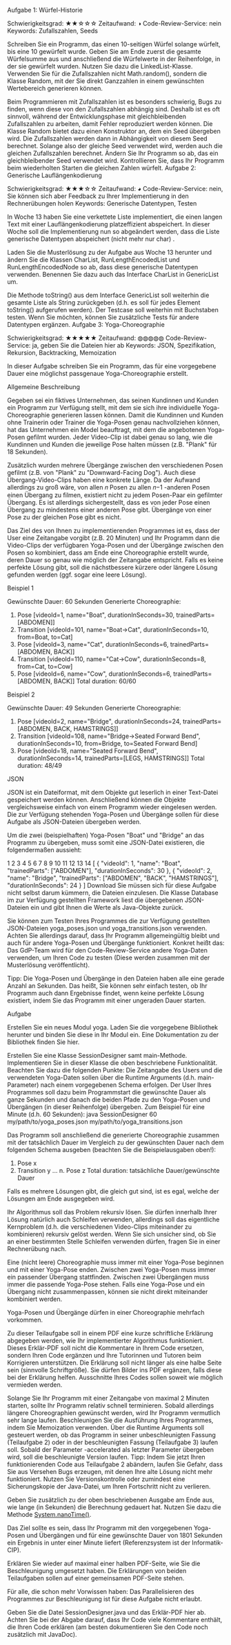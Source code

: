 Aufgabe 1: Würfel-Historie

Schwierigkeitsgrad: ★★☆☆☆
Zeitaufwand: ◑
Code-Review-Service: nein
Keywords: Zufallszahlen, Seeds

Schreiben Sie ein Programm, das einen 10-seitigen Würfel solange würfelt, bis eine 10 gewürfelt wurde. Geben Sie am Ende zuerst die gesamte Würfelsumme aus und anschließend die Würfelwerte in der Reihenfolge, in der sie gewürfelt wurden. Nutzen Sie dazu die LinkedList-Klasse. Verwenden Sie für die Zufallszahlen nicht Math.random(), sondern die Klasse Random, mit der Sie direkt Ganzzahlen in einem gewünschten Wertebereich generieren können.

Beim Programmieren mit Zufallszahlen ist es besonders schwierig, Bugs zu finden, wenn diese von den Zufallszahlen abhängig sind. Deshalb ist es oft sinnvoll, während der Entwicklungsphase mit gleichbleibenden Zufallszahlen zu arbeiten, damit Fehler reproduziert werden können. Die Klasse Random bietet dazu einen Konstruktor an, dem ein Seed übergeben wird. Die Zufallszahlen werden dann in Abhängigkeit von diesem Seed berechnet. Solange also der gleiche Seed verwendet wird, werden auch die gleichen Zufallszahlen berechnet. Ändern Sie Ihr Programm so ab, das ein gleichbleibender Seed verwendet wird. Kontrollieren Sie, dass Ihr Programm beim wiederholten Starten die gleichen Zahlen würfelt.
Aufgabe 2: Generische Lauflängenkodierung

Schwierigkeitsgrad: ★★★☆☆
Zeitaufwand: ◕
Code-Review-Service: nein, Sie können sich aber Feedback zu Ihrer Implementierung in den Rechnerübungen holen
Keywords: Generische Datentypen, Testen

In Woche 13 haben Sie eine verkettete Liste implementiert, die einen langen Text mit einer Lauflängenkodierung platzeffizient abspeichert. In dieser Woche soll die Implementierung nun so abgeändert werden, dass die Liste generische Datentypen abspeichert (nicht mehr nur char) .

Laden Sie die Musterlösung zu der Aufgabe aus Woche 13 herunter und ändern Sie die Klassen CharList, RunLengthEncodedList und RunLengthEncodedNode so ab, dass diese generische Datentypen verwenden. Benennen Sie dazu auch das Interface CharList in GenericList um.

Die Methode toString() aus dem Interface GenericList soll weiterhin die gesamte Liste als String zurückgeben (d.h. es soll für jedes Element toString() aufgerufen werden).
Der Testcase soll weiterhin mit Buchstaben testen. Wenn Sie möchten, können Sie zusätzliche Tests für andere Datentypen ergänzen.
Aufgabe 3: Yoga-Choreographie

Schwierigkeitsgrad: ★★★★★
Zeitaufwand: ◍◍◍◍◍
Code-Review-Service: ja, geben Sie die Dateien hier ab
Keywords: JSON, Spezifikation, Rekursion, Backtracking, Memoization

In dieser Aufgabe schreiben Sie ein Programm, das für eine vorgegebene Dauer eine möglichst passgenaue Yoga-Choreographie erstellt.

Allgemeine Beschreibung

Gegeben sei ein fiktives Unternehmen, das seinen Kundinnen und Kunden ein Programm zur Verfügung stellt, mit dem sie sich ihre individuelle Yoga-Choreographie generieren lassen können. Damit die Kundinnen und Kunden ohne Trainerin oder Trainer die Yoga-Posen genau nachvollziehen können, hat das Unternehmen ein Model beauftragt, mit dem die angebotenen Yoga-Posen gefilmt wurden. Jeder Video-Clip ist dabei genau so lang, wie die Kundinnen und Kunden die jeweilige Pose halten müssen (z.B. "Plank" für 18 Sekunden).

Zusätzlich wurden mehrere Übergänge zwischen den verschiedenen Posen gefilmt (z.B. von "Plank" zu "Downward-Facing Dog"). Auch diese Übergang-Video-Clips haben eine konkrete Länge.
Da der Aufwand allerdings zu groß wäre, von allen  𝑛  Posen zu allen  𝑛−1 -anderen Posen einen Übergang zu filmen, existiert nicht zu jedem Posen-Paar ein gefilmter Übergang. Es ist allerdings sichergestellt, dass es von jeder Pose einen Übergang zu mindestens einer anderen Pose gibt. Übergänge von einer Pose zu der gleichen Pose gibt es nicht.

Das Ziel des von Ihnen zu implementierenden Programmes ist es, dass der User eine Zeitangabe vorgibt (z.B. 20 Minuten) und Ihr Programm dann die Video-Clips der verfügbaren Yoga-Posen und der Übergänge zwischen den Posen so kombiniert, dass am Ende eine Choreographie erstellt wurde, deren Dauer so genau wie möglich der Zeitangabe entspricht. Falls es keine perfekte Lösung gibt, soll die nächstbessere kürzere oder längere Lösung gefunden werden (ggf. sogar eine leere Lösung).

Beispiel 1

Gewünschte Dauer: 60 Sekunden
Generierte Choreographie:

1. Pose [videoId=1, name="Boat", durationInSeconds=30, trainedParts=[ABDOMEN]]
2. Transition [videoId=101, name="Boat->Cat", durationInSeconds=10, from=Boat, to=Cat]
3. Pose [videoId=3, name="Cat", durationInSeconds=6, trainedParts=[ABDOMEN, BACK]]
4. Transition [videoId=110, name="Cat->Cow", durationInSeconds=8, from=Cat, to=Cow]
5. Pose [videoId=6, name="Cow", durationInSeconds=6, trainedParts=[ABDOMEN, BACK]]
Total duration: 60/60

Beispiel 2

Gewünschte Dauer: 49 Sekunden
Generierte Choreographie:

1. Pose [videoId=2, name="Bridge", durationInSeconds=24, trainedParts=[ABDOMEN, BACK, HAMSTRINGS]]
2. Transition [videoId=108, name="Bridge->Seated Forward Bend", durationInSeconds=10, from=Bridge, to=Seated Forward Bend]
3. Pose [videoId=18, name="Seated Forward Bend", durationInSeconds=14, trainedParts=[LEGS, HAMSTRINGS]]
Total duration: 48/49

JSON

JSON ist ein Dateiformat, mit dem Objekte gut leserlich in einer Text-Datei gespeichert werden können. Anschließend können die Objekte vergleichsweise einfach von einem Programm wieder eingelesen werden. Die zur Verfügung stehenden Yoga-Posen und Übergänge sollen für diese Aufgabe als JSON-Dateien übergeben werden.

Um die zwei (beispielhaften) Yoga-Posen "Boat" und "Bridge" an das Programm zu übergeben, muss somit eine JSON-Datei existieren, die folgendermaßen aussieht:

1
2
3
4
5
6
7
8
9
10
11
12
13
14
[
    {
        "videoId": 1,
        "name": "Boat",
        "trainedParts": ["ABDOMEN"],
        "durationInSeconds": 30
    },
    {
        "videoId": 2,
        "name": "Bridge",
        "trainedParts": ["ABDOMEN", "BACK", "HAMSTRINGS"],
        "durationInSeconds": 24
    }
]
Download
Sie müssen sich für diese Aufgabe nicht selbst darum kümmern, die Dateien einzulesen. Die Klasse Database im zur Verfügung gestellten Framework liest die übergebenen JSON-Dateien ein und gibt Ihnen die Werte als Java-Objekte zurück.

Sie können zum Testen Ihres Programmes die zur Verfügung gestellten JSON-Dateien yoga_poses.json und yoga_transitions.json verwenden. Achten Sie allerdings darauf, dass Ihr Programm allgemeingültig bleibt und auch für andere Yoga-Posen und Übergänge funktioniert.
Konkret heißt das: Das GdP-Team wird für den Code-Review-Service andere Yoga-Daten verwenden, um Ihren Code zu testen (Diese werden zusammen mit der Musterlösung veröffentlicht).

Tipp: Die Yoga-Posen und Übergänge in den Dateien haben alle eine gerade Anzahl an Sekunden. Das heißt, Sie können sehr einfach testen, ob Ihr Programm auch dann Ergebnisse findet, wenn keine perfekte Lösung existiert, indem Sie das Programm mit einer ungeraden Dauer starten.

Aufgabe

Erstellen Sie ein neues Modul yoga. Laden Sie die vorgegebene Bibliothek herunter und binden Sie diese in Ihr Modul ein. Eine Dokumentation zu der Bibliothek finden Sie hier.

Erstellen Sie eine Klasse SessionDesigner samt main-Methode. Implementieren Sie in dieser Klasse die oben beschriebene Funktionalität. Beachten Sie dazu die folgenden Punkte:
Die Zeitangabe des Users und die verwendeten Yoga-Daten sollen über die Runtime Arguments (d.h. main-Parameter) nach einem vorgegebenen Schema erfolgen. Der User Ihres Programmes soll dazu beim Programmstart die gewünschte Dauer als ganze Sekunden und danach die beiden Pfade zu den Yoga-Posen und Übergängen (in dieser Reihenfolge) übergeben. Zum Beispiel für eine Minute (d.h. 60 Sekunden):
java SessionDesigner 60 my/path/to/yoga_poses.json my/path/to/yoga_transitions.json

Das Programm soll anschließend die generierte Choreographie zusammen mit der tatsächlich Dauer im Vergleich zu der gewünschten Dauer nach dem folgenden Schema ausgeben (beachten Sie die Beispielausgaben oben!):
1. Pose x
2. Transition y
...
n. Pose z
Total duration: tatsächliche Dauer/gewünschte Dauer

Falls es mehrere Lösungen gibt, die gleich gut sind, ist es egal, welche der Lösungen am Ende ausgegeben wird.

Ihr Algorithmus soll das Problem rekursiv lösen. Sie dürfen innerhalb Ihrer Lösung natürlich auch Schleifen verwenden, allerdings soll das eigentliche Kernproblem (d.h. die verschiedenen Video-Clips miteinander zu kombinieren) rekursiv gelöst werden. Wenn Sie sich unsicher sind, ob Sie an einer bestimmten Stelle Schleifen verwenden dürfen, fragen Sie in einer Rechnerübung nach.

Eine (nicht leere) Choreographie muss immer mit einer Yoga-Pose beginnen und mit einer Yoga-Pose enden. Zwischen zwei Yoga-Posen muss immer ein passender Übergang stattfinden. Zwischen zwei Übergängen muss immer die passende Yoga-Pose stehen. Falls eine Yoga-Pose und ein Übergang nicht zusammenpassen, können sie nicht direkt miteinander kombiniert werden.

Yoga-Posen und Übergänge dürfen in einer Choreographie mehrfach vorkommen.

Zu dieser Teilaufgabe soll in einem PDF eine kurze schriftliche Erklärung abgegeben werden, wie Ihr implementierter Algorithmus funktioniert. Dieses Erklär-PDF soll nicht die Kommentare in Ihrem Code ersetzen, sondern Ihren Code ergänzen und Ihre Tutorinnen und Tutoren beim Korrigieren unterstützen.
Die Erklärung soll nicht länger als eine halbe Seite sein (sinnvolle Schriftgröße). Sie dürfen Bilder ins PDF ergänzen, falls diese bei der Erklärung helfen. Ausschnitte Ihres Codes sollen soweit wie möglich vermieden werden.

Solange Sie Ihr Programm mit einer Zeitangabe von maximal 2 Minuten starten, sollte Ihr Programm relativ schnell terminieren. Sobald allerdings längere Choreographien gewünscht werden, wird Ihr Programm vermutlich sehr lange laufen.
Beschleunigen Sie die Ausführung Ihres Programmes, indem Sie Memoization verwenden.
Über die Runtime Arguments soll gesteuert werden, ob das Programm in seiner unbeschleunigten Fassung (Teilaufgabe 2) oder in der beschleunigten Fassung (Teilaufgabe 3) laufen soll. Sobald der Parameter -accelerated als letzter Parameter übergeben wird, soll die beschleunigte Version laufen.
Tipp: Indem Sie jetzt Ihren funktionierenden Code aus Teilaufgabe 2 abändern, laufen Sie Gefahr, dass Sie aus Versehen Bugs erzeugen, mit denen Ihre alte Lösung nicht mehr funktioniert. Nutzen Sie Versionskontrolle oder zumindest eine Sicherungskopie der Java-Datei, um Ihren Fortschritt nicht zu verlieren.

Geben Sie zusätzlich zu der oben beschriebenen Ausgabe am Ende aus, wie lange (in Sekunden) die Berechnung gedauert hat. Nutzen Sie dazu die Methode <a href="https://docs.oracle.com/en/java/javase/17/docs/api/java.base/java/lang/System.html#nanoTime()" target=_blank>System.nanoTime()</a>.

Das Ziel sollte es sein, dass Ihr Programm mit den vorgegebenen Yoga-Posen und Übergängen und für eine gewünschte Dauer von 1801 Sekunden ein Ergebnis in unter einer Minute liefert (Referenzsystem ist der Informatik-CIP).

Erklären Sie wieder auf maximal einer halben PDF-Seite, wie Sie die Beschleunigung umgesetzt haben. Die Erklärungen von beiden Teilaufgaben sollen auf einer gemeinsamen PDF-Seite stehen.

Für alle, die schon mehr Vorwissen haben: Das Parallelisieren des Programmes zur Beschleunigung ist für diese Aufgabe nicht erlaubt.

 Geben Sie die Datei SessionDesigner.java und das Erklär-PDF  hier ab.
Achten Sie bei der Abgabe darauf, dass Ihr Code viele Kommentare enthält, die Ihren Code erklären (am besten dokumentieren Sie den Code noch zusätzlich mit JavaDoc).

